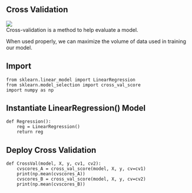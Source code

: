 ## Cross Validation
<img src="https://www.dummies.com/wp-content/uploads/9781119245513-fg1104.jpg" class="inline"/><br>
Cross-validation is a method to help evaluate a model. 

When used properly, we can maximize the volume of data used in training our model.
## Import
```Python3
from sklearn.linear_model import LinearRegression
from sklearn.model_selection import cross_val_score
import numpy as np
```

## Instantiate LinearRegression() Model
```Python3
def Regression():
    reg = LinearRegression()
    return reg
```

## Deploy Cross Validation
```Python3
def CrossVal(model, X, y, cv1, cv2):
    cvscores_A = cross_val_score(model, X, y, cv=cv1)
    print(np.mean(cvscores_A))
    cvscores_B = cross_val_score(model, X, y, cv=cv2)
    print(np.mean(cvscores_B))
```
